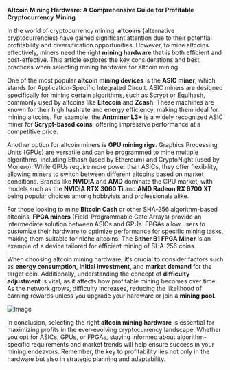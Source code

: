 **Altcoin Mining Hardware: A Comprehensive Guide for Profitable Cryptocurrency Mining**

In the world of cryptocurrency mining, **altcoins** (alternative cryptocurrencies) have gained significant attention due to their potential profitability and diversification opportunities. However, to mine altcoins effectively, miners need the right **mining hardware** that is both efficient and cost-effective. This article explores the key considerations and best practices when selecting mining hardware for altcoin mining.

One of the most popular **altcoin mining devices** is the **ASIC miner**, which stands for Application-Specific Integrated Circuit. ASIC miners are designed specifically for mining certain algorithms, such as Scrypt or Equihash, commonly used by altcoins like **Litecoin** and **Zcash**. These machines are known for their high hashrate and energy efficiency, making them ideal for mining altcoins. For example, the **Antminer L3+** is a widely recognized ASIC miner for **Scrypt-based coins**, offering impressive performance at a competitive price.

Another option for altcoin miners is **GPU mining rigs**. Graphics Processing Units (GPUs) are versatile and can be programmed to mine multiple algorithms, including Ethash (used by Ethereum) and CryptoNight (used by Monero). While GPUs require more power than ASICs, they offer flexibility, allowing miners to switch between different altcoins based on market conditions. Brands like **NVIDIA** and **AMD** dominate the GPU market, with models such as the **NVIDIA RTX 3060 Ti** and **AMD Radeon RX 6700 XT** being popular choices among hobbyists and professionals alike.

For those looking to mine **Bitcoin Cash** or other SHA-256 algorithm-based altcoins, **FPGA miners** (Field-Programmable Gate Arrays) provide an intermediate solution between ASICs and GPUs. FPGAs allow users to customize their hardware to optimize performance for specific mining tasks, making them suitable for niche altcoins. The **Bither B1 FPGA Miner** is an example of a device tailored for efficient mining of SHA-256 coins.

When choosing altcoin mining hardware, it’s crucial to consider factors such as **energy consumption**, **initial investment**, and **market demand** for the target coin. Additionally, understanding the concept of **difficulty adjustment** is vital, as it affects how profitable mining becomes over time. As the network grows, difficulty increases, reducing the likelihood of earning rewards unless you upgrade your hardware or join a **mining pool**.

![Image](https://github.com/user-attachments/assets/31692037-0104-4703-abd1-696b6a7dd41b)

In conclusion, selecting the right **altcoin mining hardware** is essential for maximizing profits in the ever-evolving cryptocurrency landscape. Whether you opt for ASICs, GPUs, or FPGAs, staying informed about algorithm-specific requirements and market trends will help ensure success in your mining endeavors. Remember, the key to profitability lies not only in the hardware but also in strategic planning and adaptability.
